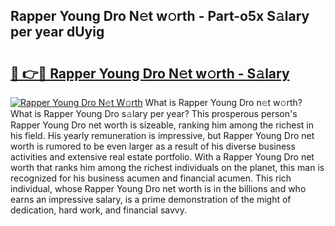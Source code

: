 ## Rapper Young Dro N𝚎t w𝚘rth - Part-o5x S𝚊lary per year dUyig

# <h2><a href="http://gc10a6q.nevu.top/?p=Rapper+Young+Dro">🔗 👉🔴 Rapper Young Dro N𝚎t w𝚘rth - S𝚊lary</a></h2>

[![Rapper Young Dro N𝚎t W𝚘rth](https://i.imgur.com/Oavwk0R.jpeg)](http://gc10a6q.nevu.top/?p=Rapper+Young+Dro)
What is Rapper Young Dro n𝚎t w𝚘rth? What is Rapper Young Dro s𝚊lary per year?
This prosperous person's Rapper Young Dro net worth is sizeable, ranking him among the richest in his field. His yearly remuneration is impressive, but Rapper Young Dro net worth is rumored to be even larger as a result of his diverse business activities and extensive real estate portfolio. With a Rapper Young Dro net worth that ranks him among the richest individuals on the planet, this man is recognized for his business acumen and financial acumen. This rich individual, whose Rapper Young Dro net worth is in the billions and who earns an impressive salary, is a prime demonstration of the might of dedication, hard work, and financial savvy.
